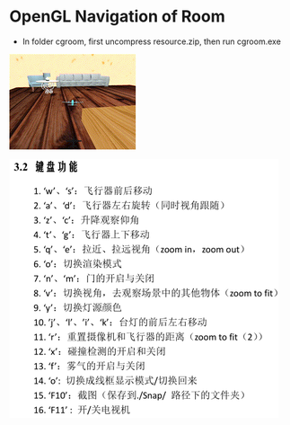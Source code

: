 # OpenGL Navigation of Room

* In folder cgroom, first uncompress resource.zip, then run cgroom.exe

![](img/demo.gif)

![](doc/keys.png)

